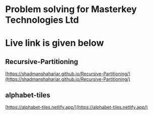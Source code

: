 # Problem solving for Masterkey Technologies Ltd

# Live link is given below

## Recursive-Partitioning

[https://shadmanshahariar.github.io/Recursive-Partitioning/](https://shadmanshahariar.github.io/Recursive-Partitioning/)

## alphabet-tiles

[https://alphabet-tiles.netlify.app/](https://alphabet-tiles.netlify.app/)
